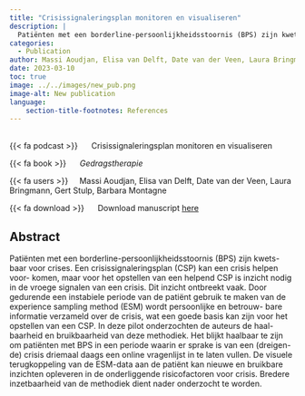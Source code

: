 ```yaml
---
title: "Crisissignaleringsplan monitoren en visualiseren"
description: |
  Patiënten met een borderline-persoonlijkheidsstoornis (BPS) zijn kwets- baar voor crises. Een crisissignaleringsplan (CSP) kan een crisis helpen voor- komen, maar voor het opstellen van een helpend CSP is inzicht nodig in de vroege signalen van een crisis. Dit inzicht ontbreekt vaak. Door gedurende een instabiele periode van de patiënt gebruik te maken van de experience sampling method (ESM) wordt persoonlijke en betrouw- bare informatie verzameld over de crisis, wat een goede basis kan zijn voor het opstellen van een CSP. In deze pilot onderzochten de auteurs de haal- baarheid en bruikbaarheid van deze methodiek. Het blijkt haalbaar te zijn om patiënten met BPS in een periode waarin er sprake is van een (dreigen- de) crisis driemaal daags een online vragenlijst in te laten vullen. De visuele terugkoppeling van de ESM-data aan de patiënt kan nieuwe en bruikbare inzichten opleveren in de onderliggende risicofactoren voor crisis. Bredere inzetbaarheid van de methodiek dient nader onderzocht te worden. 
categories:
  - Publication
author: Massi Aoudjan, Elisa van Delft, Date van der Veen, Laura Bringmann, Gert Stulp, Barbara Montagne
date: 2023-03-10
toc: true
image: ../../images/new_pub.png
image-alt: New publication
language: 
    section-title-footnotes: References
---
```



<br>
{{< fa podcast >}} &nbsp;&nbsp;&nbsp;&nbsp; Crisissignaleringsplan monitoren en visualiseren

{{< fa book >}} &nbsp;&nbsp;&nbsp;&nbsp; *Gedragstherapie*

{{< fa users >}} &nbsp;&nbsp;&nbsp; Massi Aoudjan, Elisa van Delft, Date van der Veen, Laura Bringmann, Gert Stulp, Barbara Montagne


{{< fa download >}} &nbsp;&nbsp;&nbsp;&nbsp; Download manuscript [here](../../)

## Abstract

Patiënten met een borderline-persoonlijkheidsstoornis (BPS) zijn kwets- baar voor crises. Een crisissignaleringsplan (CSP) kan een crisis helpen voor- komen, maar voor het opstellen van een helpend CSP is inzicht nodig in de vroege signalen van een crisis. Dit inzicht ontbreekt vaak. Door gedurende een instabiele periode van de patiënt gebruik te maken van de experience sampling method (ESM) wordt persoonlijke en betrouw- bare informatie verzameld over de crisis, wat een goede basis kan zijn voor het opstellen van een CSP. In deze pilot onderzochten de auteurs de haal- baarheid en bruikbaarheid van deze methodiek. Het blijkt haalbaar te zijn om patiënten met BPS in een periode waarin er sprake is van een (dreigen- de) crisis driemaal daags een online vragenlijst in te laten vullen. De visuele terugkoppeling van de ESM-data aan de patiënt kan nieuwe en bruikbare inzichten opleveren in de onderliggende risicofactoren voor crisis. Bredere inzetbaarheid van de methodiek dient nader onderzocht te worden.
